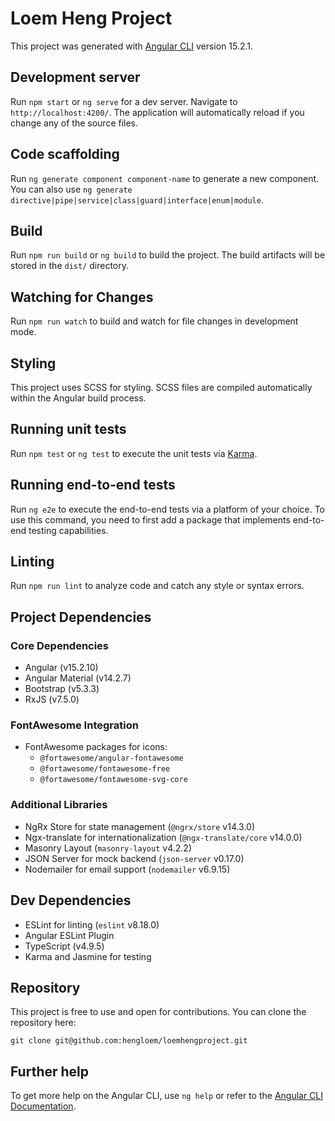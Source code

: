 # Loem Heng Project

This project was generated with [Angular CLI](https://github.com/angular/angular-cli) version 15.2.1.

## Development server

Run `npm start` or `ng serve` for a dev server. Navigate to `http://localhost:4200/`. The application will automatically reload if you change any of the source files.

## Code scaffolding

Run `ng generate component component-name` to generate a new component. You can also use `ng generate directive|pipe|service|class|guard|interface|enum|module`.

## Build

Run `npm run build` or `ng build` to build the project. The build artifacts will be stored in the `dist/` directory.

## Watching for Changes

Run `npm run watch` to build and watch for file changes in development mode.

## Styling

This project uses SCSS for styling. SCSS files are compiled automatically within the Angular build process.

## Running unit tests

Run `npm test` or `ng test` to execute the unit tests via [Karma](https://karma-runner.github.io).

## Running end-to-end tests

Run `ng e2e` to execute the end-to-end tests via a platform of your choice. To use this command, you need to first add a package that implements end-to-end testing capabilities.

## Linting

Run `npm run lint` to analyze code and catch any style or syntax errors.

## Project Dependencies

### Core Dependencies
- Angular (v15.2.10)
- Angular Material (v14.2.7)
- Bootstrap (v5.3.3)
- RxJS (v7.5.0)

### FontAwesome Integration
- FontAwesome packages for icons:
  - `@fortawesome/angular-fontawesome`
  - `@fortawesome/fontawesome-free`
  - `@fortawesome/fontawesome-svg-core`

### Additional Libraries
- NgRx Store for state management (`@ngrx/store` v14.3.0)
- Ngx-translate for internationalization (`@ngx-translate/core` v14.0.0)
- Masonry Layout (`masonry-layout` v4.2.2)
- JSON Server for mock backend (`json-server` v0.17.0)
- Nodemailer for email support (`nodemailer` v6.9.15)

## Dev Dependencies

- ESLint for linting (`eslint` v8.18.0)
- Angular ESLint Plugin
- TypeScript (v4.9.5)
- Karma and Jasmine for testing

## Repository

This project is free to use and open for contributions. You can clone the repository here:
```
git clone git@github.com:hengloem/loemhengproject.git
```

## Further help

To get more help on the Angular CLI, use `ng help` or refer to the [Angular CLI Documentation](https://angular.io/cli).
